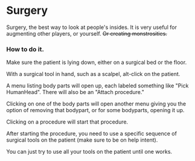 
# Surgery

Surgery, the best way to look at people's insides. It is very useful for augmenting other players, or yourself.  ~~Or creating monstrosities.~~

### How to do it.

Make sure the patient is lying down, either on a surgical bed or the floor.

With a surgical tool in hand, such as a scalpel, alt-click on the patient. 

A menu listing body parts will open up, each labeled something like "Pick HumanHead".  There will also be an "Attach procedure." 

Clicking on one of the body parts will open another menu giving you the option of removing that bodypart, or for some bodyparts, opening it up. 

Clicking on a procedure will start that procedure. 

After starting the procedure, you need to use a specific sequence of surgical tools on the patient (make sure to be on help intent). 

You can just try to use all your tools on the patient until one works. 


 
